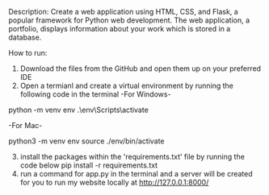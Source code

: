 Description:
Create a web application using HTML, CSS, and Flask, a popular framework for Python web development. The web application, a portfolio, displays information about your work which is stored in a database.

How to run:
1) Download the files from the GitHub and open them up on your preferred IDE
2) Open a termianl and create a virtual environment by running the following code in the terminal
  -For Windows-
  
  python -m venv env
  .\env\Scripts\activate
  
  -For Mac-
  
  python3 -m venv env
  source ./env/bin/activate
  
3) install the packages within the 'requirements.txt' file by running the code below
  pip install -r requirements.txt
4) run a command for app.py in the terminal and a server will be created for you to run my website locally at http://127.0.0.1:8000/
